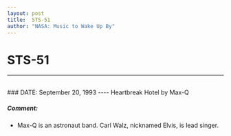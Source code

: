 ```yaml
---
layout: post
title:  STS-51
author: "NASA: Music to Wake Up By"
---
```


# STS-51
----
<br/>
### DATE: September 20, 1993
----
Heartbreak Hotel by Max-Q

##### Comment:
* Max-Q is an astronaut band. Carl Walz, nicknamed Elvis, is lead singer.
